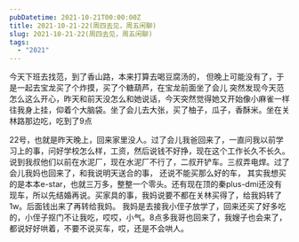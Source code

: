 ```yaml
---
pubDatetime: 2021-10-21T00:00:00Z
title: 2021-10-21-22(周四去见，周五闲聊)
slug: 2021-10-21-22(周四去见，周五闲聊)
tags:
  - "2021"
---
```


今天下班去找范，到了香山路，本来打算去喝豆腐汤的， 但晚上可能没有了，于是一起去宝龙买了个炸摸，买了个糖葫芦，在宝龙前面坐了会儿
突然发现今天范怎么这么开心，昨天和前天没怎么和她说话，今天突然觉得她又开始像小麻雀一样往我身上挂，仰着个大脑袋。坐了会儿去大张，买了柚子，瓜子，香酥米。坐在关林路那边吃，吃到了9点

22号，也就是昨天晚上，回来家里没人。过了会儿我爸回来了，一直问我以前学习上的事，问好学校怎么样，工资，然后说钱不好挣，现在这个工作长久不长久。说到我叔他们以前在水泥厂，现在水泥厂不行了，二叔开铲车。三叔弄电焊。过了会儿我妈也回来了，和我说明天送合的事， 还说不能买那么好的车， 其实我想买的是本本e-star，也就三万多，整整一个零头。还有现在顶的秦plus-dmi还没有现车，所以先结婚再说。买家具的事，我妈说要不都在关林买得了，给我妈转了1w。后面钱出来了再转给我妈。
我妈是去接我小侄子放学了，回来还买了好多吃的，小侄子抠门不让我吃，哎哎，小气。8点多我哥也回来了，我嫂子也会来了，都说好好哄着，不要不说买车，哎，还是不会哄人。
